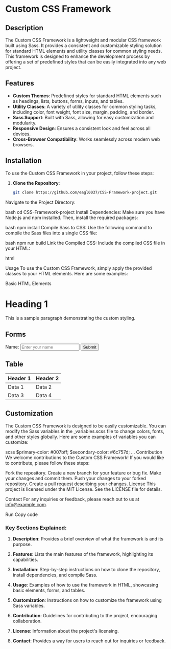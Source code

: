
# Custom CSS Framework

## Description

The Custom CSS Framework is a lightweight and modular CSS framework built using Sass. It provides a consistent and customizable styling solution for standard HTML elements and utility classes for common styling needs. This framework is designed to enhance the development process by offering a set of predefined styles that can be easily integrated into any web project.

## Features

- **Custom Themes**: Predefined styles for standard HTML elements such as headings, lists, buttons, forms, inputs, and tables.
- **Utility Classes**: A variety of utility classes for common styling tasks, including color, font weight, font size, margin, padding, and border.
- **Sass Support**: Built with Sass, allowing for easy customization and modularity.
- **Responsive Design**: Ensures a consistent look and feel across all devices.
- **Cross-Browser Compatibility**: Works seamlessly across modern web browsers.

## Installation

To use the Custom CSS Framework in your project, follow these steps:

1. **Clone the Repository**:
   ```bash
   git clone https://github.com/eagl0037/CSS-Framework-project.git
Navigate to the Project Directory:

bash
cd CSS-Framework-project
Install Dependencies: Make sure you have Node.js and npm installed. Then, install the required packages:

bash
npm install
Compile Sass to CSS: Use the following command to compile the Sass files into a single CSS file:

bash
npm run build
Link the Compiled CSS: Include the compiled CSS file in your HTML:

html
<link rel="stylesheet" href="styles.css">
Usage
To use the Custom CSS Framework, simply apply the provided classes to your HTML elements. Here are some examples:

Basic HTML Elements
<h1 class="heading">Heading 1</h1>
<p class="paragraph"> This is a sample paragraph demonstrating the custom styling.</p>

## Forms

<form>
    <label for="name" class="form-label">Name:</label>
    <input type="text" id="name" class="form-input" placeholder="Enter your name" required>
    <button type="submit" class="btn-secondary">Submit</button>
</form>

## Table

<table class="styled-table">
    <thead>
        <tr>
            <th class="table-header">Header 1</th>
            <th class="table-header">Header 2</th>
        </tr>
    </thead>
    <tbody>
        <tr>
            <td class="table-data">Data 1</td>
            <td class="table-data">Data 2</td>
        </tr>
        <tr>
            <td class="table-data">Data 3</td>
            <td class="table-data">Data 4</td>
        </tr>
    </tbody>
</table>



## Customization
The Custom CSS Framework is designed to be easily customizable. You can modify the Sass variables in the _variables.scss file to change colors, fonts, and other styles globally. Here are some examples of variables you can customize:

scss
$primary-color: #007bff;
$secondary-color: #6c757d;
...
Contribution
We welcome contributions to the Custom CSS Framework! If you would like to contribute, please follow these steps:

Fork the repository.
Create a new branch for your feature or bug fix.
Make your changes and commit them.
Push your changes to your forked repository.
Create a pull request describing your changes.
License
This project is licensed under the MIT License. See the LICENSE file for details.

Contact
For any inquiries or feedback, please reach out to us at info@example.com.

Run
Copy code

### Key Sections Explained:

1. **Description**: Provides a brief overview of what the framework is and its purpose.

2. **Features**: Lists the main features of the framework, highlighting its capabilities.

3. **Installation**: Step-by-step instructions on how to clone the repository, install dependencies, and compile Sass.

4. **Usage**: Examples of how to use the framework in HTML, showcasing basic elements, forms, and tables.

5. **Customization**: Instructions on how to customize the framework using Sass variables.

6. **Contribution**: Guidelines for contributing to the project, encouraging collaboration.

7. **License**: Information about the project's licensing.

8. **Contact**: Provides a way for users to reach out for inquiries or feedback.
